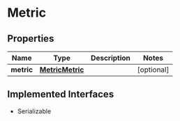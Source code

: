 

# Metric


## Properties

Name | Type | Description | Notes
------------ | ------------- | ------------- | -------------
**metric** | [**MetricMetric**](MetricMetric.md) |  |  [optional]


## Implemented Interfaces

* Serializable


